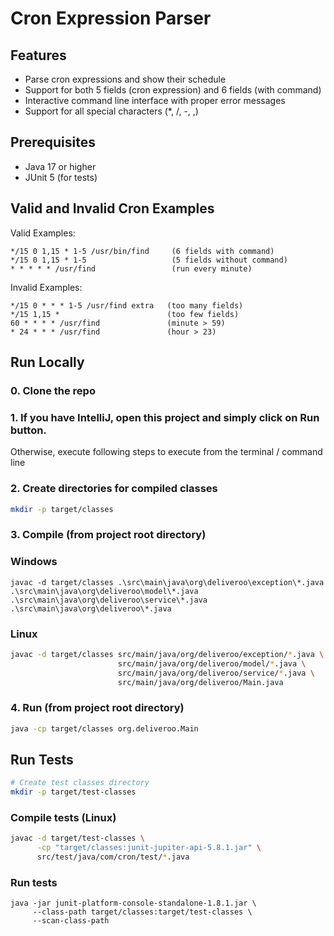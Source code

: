# Cron Expression Parser

## Features
- Parse cron expressions and show their schedule
- Support for both 5 fields (cron expression) and 6 fields (with command)
- Interactive command line interface with proper error messages
- Support for all special characters (*, /, -, ,)

## Prerequisites
- Java 17 or higher
- JUnit 5 (for tests)

## Valid and Invalid Cron Examples

Valid Examples:
```
*/15 0 1,15 * 1-5 /usr/bin/find     (6 fields with command)
*/15 0 1,15 * 1-5                   (5 fields without command)
* * * * * /usr/find                 (run every minute)
```

Invalid Examples:
```
*/15 0 * * * 1-5 /usr/find extra   (too many fields)
*/15 1,15 *                        (too few fields)
60 * * * * /usr/find               (minute > 59)
* 24 * * * /usr/find               (hour > 23)
```

## Run Locally
### 0. Clone the repo

### 1. If you have IntelliJ, open this project and simply click on Run button. 
Otherwise, execute following steps to execute from the terminal / command line

### 2. Create directories for compiled classes
```bash
mkdir -p target/classes
```

### 3. Compile (from project root directory)
### Windows
```commandline
javac -d target/classes .\src\main\java\org\deliveroo\exception\*.java .\src\main\java\org\deliveroo\model\*.java .\src\main\java\org\deliveroo\service\*.java .\src\main\java\org\deliveroo\*.java
```
### Linux
```bash
javac -d target/classes src/main/java/org/deliveroo/exception/*.java \
                        src/main/java/org/deliveroo/model/*.java \
                        src/main/java/org/deliveroo/service/*.java \
                        src/main/java/org/deliveroo/Main.java
```

### 4. Run (from project root directory)
```bash
java -cp target/classes org.deliveroo.Main
```

## Run Tests
```bash
# Create test classes directory
mkdir -p target/test-classes
```
### Compile tests (Linux)
```bash
javac -d target/test-classes \
      -cp "target/classes:junit-jupiter-api-5.8.1.jar" \
      src/test/java/com/cron/test/*.java
```
### Run tests
```
java -jar junit-platform-console-standalone-1.8.1.jar \
     --class-path target/classes:target/test-classes \
     --scan-class-path
```
